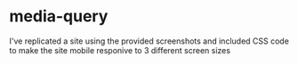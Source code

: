 # media-query
I've replicated a site using the provided screenshots and included CSS code to make the site mobile responive to 3 different screen sizes
